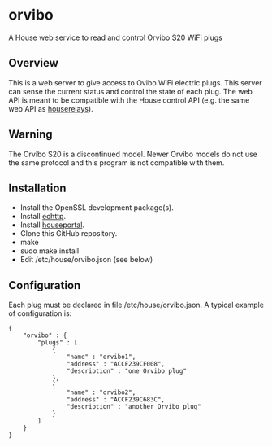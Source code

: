 # orvibo
A House web service to read and control Orvibo S20 WiFi plugs
## Overview
This is a web server to give access to Ovibo WiFi electric plugs. This server can sense the current status and control the state of each plug. The web API is meant to be compatible with the House control API (e.g. the same web API as [houserelays](https://github.com/pascal-fb-martin/houserelays)).
## Warning
The Orvibo S20 is a discontinued model. Newer Orvibo models do not use the same protocol and this program is not compatible with them.
## Installation
* Install the OpenSSL development package(s).
* Install [echttp](https://github.com/pascal-fb-martin/echttp).
* Install [houseportal](https://github.com/pascal-fb-martin/houseportal).
* Clone this GitHub repository.
* make
* sudo make install
* Edit /etc/house/orvibo.json (see below)
## Configuration
Each plug must be declared in file /etc/house/orvibo.json. A typical example of configuration is:
```
{
    "orvibo" : {
        "plugs" : [
            {
                "name" : "orvibo1",
                "address" : "ACCF239CF008",
                "description" : "one Orvibo plug"
            },
            {
                "name" : "orvibo2",
                "address" : "ACCF239C683C",
                "description" : "another Orvibo plug"
            }
        ]
    }
}
```
